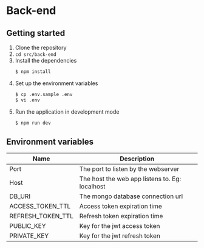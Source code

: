 # Back-end

## Getting started

1. Clone the repository
2. `cd src/back-end`
3. Install the dependencies
   ```bash
   $ npm install
   ```
4. Set up the environment variables
   ```bash
   $ cp .env.sample .env
   $ vi .env
   ```
5. Run the application in development mode
   ```bash
   $ npm run dev
   ```

## Environment variables

| Name              | Description                                    |
| ----------------- | ---------------------------------------------- |
| Port              | The port to listen by the webserver            |
| Host              | The host the web app listens to. Eg: localhost |
| DB_URI            | The mongo database connection url              |
| ACCESS_TOKEN_TTL  | Access token expiration time                   |
| REFRESH_TOKEN_TTL | Refresh token expiration time                  |
| PUBLIC_KEY        | Key for the jwt access token                   |
| PRIVATE_KEY       | Key for the jwt refresh token                  |
